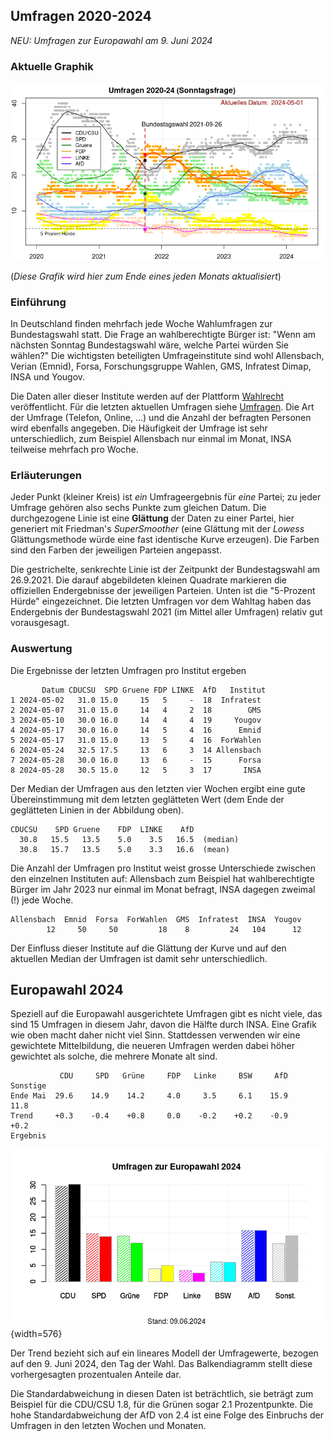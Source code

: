 
## Umfragen 2020-2024

*NEU: Umfragen zur Europawahl am 9. Juni 2024*


### Aktuelle Graphik

![Abb. Sonntagsfrage](umfrage_aktuell.png)

(*Diese Grafik wird hier zum Ende eines jeden Monats aktualisiert*)


### Einführung

In Deutschland finden mehrfach jede Woche Wahlumfragen zur Bundestagswahl statt. Die Frage an wahlberechtigte Bürger ist: "Wenn am nächsten Sonntag Bundestagswahl wäre, welche Partei würden Sie wählen?" Die wichtigsten beteiligten Umfrageinstitute sind wohl Allensbach, Verian (Emnid), Forsa, Forschungsgruppe Wahlen, GMS, Infratest Dimap, INSA und Yougov.

Die Daten aller dieser Institute werden auf der Plattform [Wahlrecht](https://www.wahlrecht.de/) veröffentlicht. Für die letzten aktuellen Umfragen siehe [Umfragen](https://www.wahlrecht.de/umfragen/). Die Art der Umfrage (Telefon, Online, ...) und die Anzahl der befragten Personen wird ebenfalls angegeben. Die Häufigkeit der Umfrage ist sehr unterschiedlich, zum Beispiel Allensbach nur einmal im Monat, INSA teilweise mehrfach pro Woche.


### Erläuterungen

Jeder Punkt (kleiner Kreis) ist *ein* Umfrageergebnis für *eine* Partei; zu jeder Umfrage gehören also sechs Punkte zum gleichen Datum. Die durchgezogene Linie ist eine **Glättung** der Daten zu einer Partei, hier generiert mit Friedman's *SuperSmoother* (eine Glättung mit der *Lowess* Glättungsmethode würde eine fast identische Kurve erzeugen). Die Farben sind den Farben der jeweiligen Parteien angepasst.

Die gestrichelte, senkrechte Linie ist der Zeitpunkt der Bundestagswahl am 26.9.2021. Die darauf abgebildeten kleinen Quadrate markieren die offiziellen Endergebnisse der jeweiligen Parteien. Unten ist die "5-Prozent Hürde" eingezeichnet. Die letzten Umfragen vor dem Wahltag haben das Endergebnis der Bundestagswahl 2021 (im Mittel aller Umfragen) relativ gut vorausgesagt.


### Auswertung

Die Ergebnisse der letzten Umfragen pro Institut ergeben

```
       Datum CDUCSU  SPD Gruene FDP LINKE  AfD   Institut
1 2024-05-02   31.0 15.0     15   5     -  18  Infratest
2 2024-05-07   31.0 15.0     14   4     2  18        GMS
3 2024-05-10   30.0 16.0     14   4     4  19     Yougov
4 2024-05-17   30.0 16.0     14   5     4  16      Emnid
5 2024-05-17   31.0 15.0     13   5     4  16  ForWahlen
6 2024-05-24   32.5 17.5     13   6     3  14 Allensbach
7 2024-05-28   30.0 16.0     13   6     -  15      Forsa
8 2024-05-28   30.5 15.0     12   5     3  17       INSA
```

Der Median der Umfragen aus den letzten vier Wochen ergibt eine gute Übereinstimmung mit dem letzten geglätteten Wert (dem Ende der geglätteten Linien in der Abbildung oben).

```
CDUCSU    SPD Gruene    FDP  LINKE    AfD 
  30.8   15.5   13.5    5.0    3.5   16.5  (median)
  30.8   15.7   13.5    5.0    3.3   16.6  (mean)
```

Die Anzahl der Umfragen pro Institut weist grosse Unterschiede zwischen den einzelnen Instituten auf: Allensbach zum Beispiel hat wahlberechtigte Bürger im Jahr 2023 nur einmal im Monat befragt, INSA dagegen zweimal (!) jede Woche.

```
Allensbach  Emnid  Forsa  ForWahlen  GMS  Infratest  INSA  Yougov 
        12     50     50         18    8         24   104      12
```

Der Einfluss dieser Institute auf die Glättung der Kurve und auf den aktuellen Median der Umfragen ist damit sehr unterschiedlich.


## Europawahl 2024

Speziell auf die Europawahl ausgerichtete Umfragen gibt es nicht viele, das sind 15 Umfragen in diesem Jahr, davon die Hälfte durch INSA. Eine Grafik wie oben macht daher nicht viel Sinn. Stattdessen verwenden wir eine gewichtete Mittelbildung, die neueren Umfragen werden dabei höher gewichtet als solche, die mehrere Monate alt sind.

```
           CDU     SPD   Grüne     FDP   Linke     BSW     AfD  Sonstige
Ende Mai  29.6    14.9    14.2     4.0     3.5     6.1    15.9      11.8
Trend     +0.3    -0.4    +0.8     0.0    -0.2    +0.2    -0.9      +0.2
Ergebnis
```

![](europawahl.png){width=576}

Der Trend bezieht sich auf ein lineares Modell der Umfragewerte, bezogen auf den 9. Juni 2024, den Tag der Wahl. Das Balkendiagramm stellt diese vorhergesagten prozentualen Anteile dar.

Die Standardabweichung in diesen Daten ist beträchtlich, sie beträgt zum Beispiel für die CDU/CSU 1.8, für die Grünen sogar 2.1 Prozentpunkte. Die hohe Standardabweichung der AfD von 2.4 ist eine Folge des Einbruchs der Umfragen in den letzten Wochen und Monaten.
